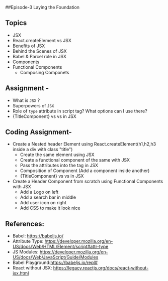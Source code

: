 ##Episode-3 Laying the Foundation


## Topics
- JSX
- React.createElement vs JSX
- Benefits of JSX
- Behind the Scenes of JSX
- Babel & Parcel role in JSX
- Components
- Functional Components
   - Composing Componets
   
## Assignment - 
- What is `JSX` ?
- Superpowers of `JSX`
- Role of `type` attribute in script tag? What options can I use there?
- {TitleComponent} vs <TitleComponent/> vs <TitleComponent><TitleComponent/> in JSX
  
## Coding Assignment-
- Create a Nested header Element using React.createElement(h1,h2,h3 inside a div with class "title")
   - Create the same element using JSX
   - Create a functional component of the same with JSX
   - Pass the attributes into the tag in JSX
   - Composition of Component (Add a component inside another)
   - {TitleComponent} vs <TitleComponent/> vs <TitleComponent><TitleComponent/> in JSX
- Create a Header Component from scratch using Functional Components with JSX
  - Add a Logo on left
  - Add a search bar in middle
  - Add user icon on right
  - Add CSS to make it look nice


## References:
- Babel: https://babeljs.io/
- Attribute Type: https://developer.mozilla.org/en-US/docs/Web/HTML/Element/script#attr-type
- JS Modules: https://developer.mozilla.org/en-US/docs/Web/JavaScript/Guide/Modules
- Babel Playground:https://babeljs.io/repl#
- React without JSX: https://legacy.reactjs.org/docs/react-without-jsx.html
